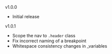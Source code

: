 v1.0.0
  - Initial release

v1.0.1
  - Scope the nav to `.header` class
  - Fix incorrect naming of a breakpoint
  - Whitespace consistency changes in _variables
